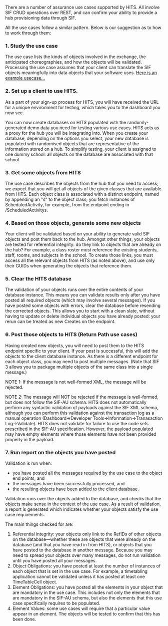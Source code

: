 There are a number of assurance use cases supported by HITS. All involve SIF CRUD operations over REST, and can confirm your ability to provide a hub provisioning data through SIF.

All the use cases follow a similar pattern. Below is our suggestion as to how to work through them:

### 1. Study the use case

The use case lists the kinds of objects involved in the exchange, the anticipated choreographies, and how the objects will be validated. Processing the use case assumes that your client can translate the SIF objects meaningfully into data objects that your software uses. [Here is an example usecase...](http://hits.nsip.edu.au/usecases/basic_daily_attendance/hits-dashboard.html)

### 2. Set up a client to use HITS.

As a part of your sign-up process for HITS, you will have received the URL for a unique environment for testing, which takes you to the dashboard you now see.

You can now create databases on HITS populated with the randomly-generated demo data you need for testing various use cases. HITS acts as a proxy for the hub you will be integrating into. When you create your database, depending on the options you select, your new database is populated with randomised objects that are representative of the information stored on a hub. To simplify testing, your client is assigned to one dummy school: all objects on the database are associated with that school.
<!--- is this last sentence still true? PH --->

### 3. Get some objects from HITS

The use case describes the objects from the hub that you need to access; we expect that you will get all objects of the given classes that are available from HITS. Each object class is associated with a distinct endpoint, named by appending an "s" to the object class; you fetch instances of ScheduledActivity, for example, from the endpoint ending in /ScheduledActivitys.

### 4. Based on those objects, generate some new objects

Your client will be validated based on your ability to generate valid SIF objects and post them back to the hub. 
Amongst other things, your objects are tested for referential integrity: do they link to objects that are already on the hub? For example, a class roster must reference the existing students, staff, rooms, and subjects in the school. To create those links, you must access all the relevant objects from HITS (as noted above), and use only their GUIDs when generating the objects that reference them.

### 5. Clear the HITS database

The validation of your objects runs over the entire contents of your database instance. This means you can validate results only after you have posted all required objects (which may involve several messages). If you have posted some objects with errors, clear the database before resending the corrected objects. This allows you to start with a clean slate, without having to update or delete individual objects you have already posted: your rerun can be treated as new Creates on the endpoint.

### 6. Post those objects to HITS (Return Path use cases)

Having created new objects, you will need to post them to the HITS endpoint specific to your client. If your post is successful, this will add the objects to the client database instance. As there is a different endpoint for each object class, you may need to post multiple messages. (Note that SIF 3 allows you to package multiple objects of the same class into a single message.)
	
NOTE 1:
If the message is not well-formed XML, the message will be rejected.

NOTE 2:
The message will NOT be rejected if the message is well-formed, but does not follow the SIF-AU schema. HITS does not automatically perform any syntactic validation of payloads against the SIF XML schema, although you can perform this validation against the transaction log as a manual operation (Dashboard->Developer Tools->Information->Tranasaction Log->Validate). HITS does not validate for failure to use the code sets prescribed in the SIF-AU specification. However, the payload populated may have empty elements where those elements have not been provided properly in the payload.
					
					
### 7. Run report on the objects you have posted

Validation is run when:

* you have posted all the messages required by the use case to the object end points, and
* the messages have been successfully processed, and
* the resulting objects have been added to the client database.

Validation runs over the objects added to the database, and checks that the objects make sense in the context of the use case. As a result of validation, a report is generated which indicates whether your objects satisfy the use case requirements.

The main things checked for are:

1. Referential integrity: your objects only link to the RefIDs of other objects on the database—whether these are objects that were already on the database (and that you have read in from HITS), or objects that you have posted to the database in another message. Because you may need to spread your objects over many messages, do not run validation until you have posted all your messages.
2. Object Obligations: you have posted at least the number of instances of each object that is set in the use case. For example, a timetabling application cannot be validated unless it has posted at least one TimeTableCell object.
3. Element Obligations: you have posted all the elements in your object that are mandatory in the use case. This includes not only the elements that are mandatory in the SIF-AU schema, but also the elements that this use case specifically requires to be populated.
4. Element Values: some use cases will require that a particular value appear in an element. The objects will be tested to confirm that this has been done.
